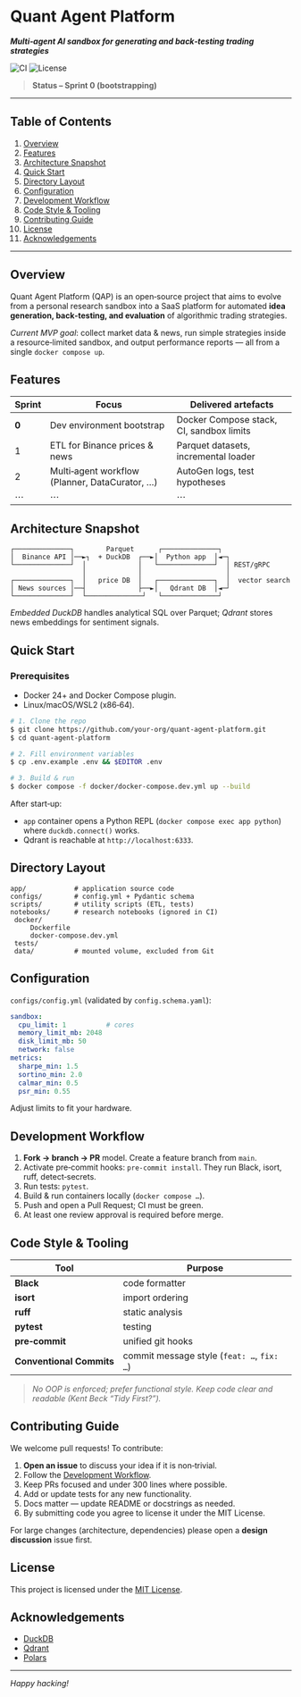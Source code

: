 # Quant Agent Platform

***Multi‑agent AI sandbox for generating and back‑testing trading strategies***

![CI](https://img.shields.io/github/actions/workflow/status/your‑org/quant‑agent‑platform/ci.yml?branch=main)
![License](https://img.shields.io/github/license/your‑org/quant‑agent‑platform)

> **Status – Sprint 0 (bootstrapping)**

---

## Table of Contents

1. [Overview](#overview)
2. [Features](#features)
3. [Architecture Snapshot](#architecture-snapshot)
4. [Quick Start](#quick-start)
5. [Directory Layout](#directory-layout)
6. [Configuration](#configuration)
7. [Development Workflow](#development-workflow)
8. [Code Style & Tooling](#code-style--tooling)
9. [Contributing Guide](#contributing-guide)
10. [License](#license)
11. [Acknowledgements](#acknowledgements)

---

## Overview

Quant Agent Platform (QAP) is an open‑source project that aims to evolve from a personal research sandbox into a SaaS platform for automated **idea generation, back‑testing, and evaluation** of algorithmic trading strategies.

*Current MVP goal*: collect market data & news, run simple strategies inside a resource‑limited sandbox, and output performance reports — all from a single `docker compose up`.

## Features

| Sprint | Focus                                          | Delivered artefacts                      |
| ------ | ---------------------------------------------- | ---------------------------------------- |
| **0**  | Dev environment bootstrap                      | Docker Compose stack, CI, sandbox limits |
| 1      | ETL for Binance prices & news                  | Parquet datasets, incremental loader     |
| 2      | Multi‑agent workflow (Planner, DataCurator, …) | AutoGen logs, test hypotheses            |
| ⋯      | ⋯                                              | ⋯                                        |

## Architecture Snapshot

```
┌──────────────┐        Parquet      ┌──────────────┐
│  Binance API │──►┐  + DuckDB  ┌──►│  Python app  │◄─┐
└──────────────┘  │             │   └──────────────┘  │ REST/gRPC
                  │             │                     │
┌──────────────┐  │   price DB  │   ┌──────────────┐  │  vector search
│ News sources │──┤             ├──►│   Qdrant DB  │◄─┘
└──────────────┘  └──────────────┘   └──────────────┘
```

*Embedded DuckDB* handles analytical SQL over Parquet; *Qdrant* stores news embeddings for sentiment signals.

## Quick Start

### Prerequisites

* Docker 24+ and Docker Compose plugin.
* Linux/macOS/WSL2 (x86‑64).

```bash
# 1. Clone the repo
$ git clone https://github.com/your‑org/quant‑agent‑platform.git
$ cd quant‑agent‑platform

# 2. Fill environment variables
$ cp .env.example .env && $EDITOR .env

# 3. Build & run
$ docker compose -f docker/docker-compose.dev.yml up --build
```

After start‑up:

* `app` container opens a Python REPL (`docker compose exec app python`) where `duckdb.connect()` works.
* Qdrant is reachable at `http://localhost:6333`.

## Directory Layout

```
app/            # application source code
configs/        # config.yml + Pydantic schema
scripts/        # utility scripts (ETL, tests)
notebooks/      # research notebooks (ignored in CI)
 docker/
     Dockerfile
     docker-compose.dev.yml
 tests/
 data/          # mounted volume, excluded from Git
```

## Configuration

`configs/config.yml` (validated by `config.schema.yaml`):

```yaml
sandbox:
  cpu_limit: 1          # cores
  memory_limit_mb: 2048
  disk_limit_mb: 50
  network: false
metrics:
  sharpe_min: 1.5
  sortino_min: 2.0
  calmar_min: 0.5
  psr_min: 0.55
```

Adjust limits to fit your hardware.

## Development Workflow

1. **Fork → branch → PR** model. Create a feature branch from `main`.
2. Activate pre‑commit hooks: `pre-commit install`. They run Black, isort, ruff, detect‑secrets.
3. Run tests: `pytest`.
4. Build & run containers locally (`docker compose …`).
5. Push and open a Pull Request; CI must be green.
6. At least one review approval is required before merge.

## Code Style & Tooling

| Tool                     | Purpose                                    |
| ------------------------ | ------------------------------------------ |
| **Black**                | code formatter                             |
| **isort**                | import ordering                            |
| **ruff**                 | static analysis                            |
| **pytest**               | testing                                    |
| **pre‑commit**           | unified git hooks                          |
| **Conventional Commits** | commit message style (`feat: …`, `fix: …`) |

> *No OOP is enforced; prefer functional style. Keep code clear and readable (Kent Beck “Tidy First?”).* 

## Contributing Guide

We welcome pull requests! To contribute:

1. **Open an issue** to discuss your idea if it is non‑trivial.
2. Follow the [Development Workflow](#development-workflow).
3. Keep PRs focused and under 300 lines where possible.
4. Add or update tests for any new functionality.
5. Docs matter — update README or docstrings as needed.
6. By submitting code you agree to license it under the MIT License.

For large changes (architecture, dependencies) please open a **design discussion** issue first.

## License

This project is licensed under the [MIT License](LICENSE).

## Acknowledgements

* [DuckDB](https://duckdb.org/)
* [Qdrant](https://qdrant.tech/)
* [Polars](https://www.pola.rs/)

---

*Happy hacking!*

